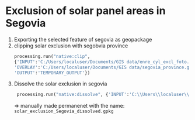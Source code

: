 # Exclusion of solar panel areas in Segovia 
1. Exporting the selected feature of segovia as geopackage
2. clipping solar exclusion with segobvia province
   ```python
   processing.run("native:clip",
   {'INPUT':'C:/Users/localuser/Documents/GIS data/enre_cyl_excl_foto.gpkg|layername=enre_cyl_excl_foto',
   'OVERLAY':'C:/Users/localuser/Documents/GIS data/segovia_province.gpkg|layername=prov_cyl_recintos',
   'OUTPUT':'TEMPORARY_OUTPUT'})
   ```
3. Dissolve the solar exclusion in segovia
   ```python
    processing.run("native:dissolve", {'INPUT':'C:\\Users\\localuser\\Documents\\GIS data\\solar_exclusion_segovia.gpkg|layername=solar exclusion segovia','FIELD':[],'SEPARATE_DISJOINT':False,'OUTPUT':'TEMPORARY_OUTPUT'})
   ```
   => manually made permanenet with the name: `solar_exclusion_Segovia_dissolved.gpkg`
